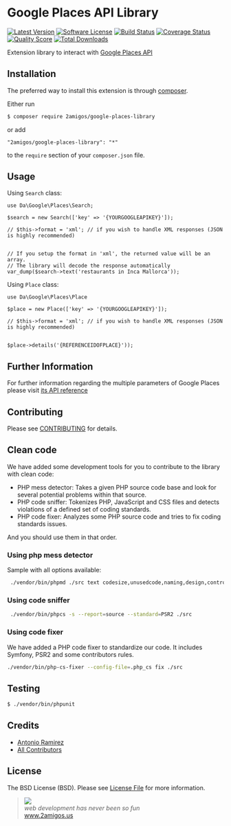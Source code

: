 # Google Places API Library

[![Latest Version](https://img.shields.io/github/tag/2amigos/google-places-library.svg?style=flat-square&label=release)](https://github.com/2amigos/google-places-library/tags)
[![Software License](https://img.shields.io/badge/license-MIT-brightgreen.svg?style=flat-square)](LICENSE.md)
[![Build Status](https://img.shields.io/travis/2amigos/google-places-library/master.svg?style=flat-square)](https://travis-ci.org/2amigos/google-places-library)
[![Coverage Status](https://img.shields.io/scrutinizer/coverage/g/2amigos/google-places-library.svg?style=flat-square)](https://scrutinizer-ci.com/g/2amigos/google-places-library/code-structure)
[![Quality Score](https://img.shields.io/scrutinizer/g/2amigos/google-places-library.svg?style=flat-square)](https://scrutinizer-ci.com/g/2amigos/google-places-library)
[![Total Downloads](https://img.shields.io/packagist/dt/2amigos/google-places-library.svg?style=flat-square)](https://packagist.org/packages/2amigos/google-places-library)

Extension library to interact with [Google Places API](https://developers.google.com/places/documentation/index)

## Installation

The preferred way to install this extension is through [composer](http://getcomposer.org/download/).

Either run

```bash
$ composer require 2amigos/google-places-library
```

or add

```
"2amigos/google-places-library": "*"
```

to the `require` section of your `composer.json` file.

Usage
-----

Using `Search` class:

```
use Da\Google\Places\Search; 

$search = new Search(['key' => '{YOURGOOGLEAPIKEY}']);

// $this->format = 'xml'; // if you wish to handle XML responses (JSON is highly recommended)


// If you setup the format in 'xml', the returned value will be an array.
// The library will decode the response automatically
var_dump($search->text('restaurants in Inca Mallorca'));

```

Using `Place` class:

```
use Da\Google\Places\Place

$place = new Place(['key' => '{YOURGOOGLEAPIKEY}']);

// $this->format = 'xml'; // if you wish to handle XML responses (JSON is highly recommended)


$place->details('{REFERENCEIDOFPLACE}'));

```

Further Information
-------------------

For further information regarding the multiple parameters of Google Places please visit
[its API reference](https://developers.google.com/places/documentation/index)


## Contributing

Please see [CONTRIBUTING](CONTRIBUTING.md) for details.

## Clean code
 
We have added some development tools for you to contribute to the library with clean code: 

- PHP mess detector: Takes a given PHP source code base and look for several potential problems within that source.
- PHP code sniffer: Tokenizes PHP, JavaScript and CSS files and detects violations of a defined set of coding standards.
- PHP code fixer: Analyzes some PHP source code and tries to fix coding standards issues.

And you should use them in that order. 

### Using php mess detector

Sample with all options available:

```bash 
 ./vendor/bin/phpmd ./src text codesize,unusedcode,naming,design,controversial,cleancode
```

### Using code sniffer
 
```bash 
 ./vendor/bin/phpcs -s --report=source --standard=PSR2 ./src
```

### Using code fixer

We have added a PHP code fixer to standardize our code. It includes Symfony, PSR2 and some contributors rules. 

```bash 
./vendor/bin/php-cs-fixer --config-file=.php_cs fix ./src
```

## Testing

 ```bash
 $ ./vendor/bin/phpunit
 ```


## Credits

- [Antonio Ramirez](https://github.com/tonydspaniard)
- [All Contributors](https://github.com/2amigos/google-places-library/graphs/contributors)

## License

The BSD License (BSD). Please see [License File](LICENSE.md) for more information.

<blockquote>
    <a href="http://www.2amigos.us"><img src="http://www.gravatar.com/avatar/55363394d72945ff7ed312556ec041e0.png"></a><br>
    <i>web development has never been so fun</i><br> 
    <a href="http://www.2amigos.us">www.2amigos.us</a>
</blockquote>
